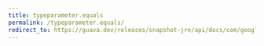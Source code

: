 ```yaml
---
title: typeparameter.equals
permalink: /typeparameter.equals/
redirect_to: https://guava.dev/releases/snapshot-jre/api/docs/com/google/common/reflect/TypeParameter.html#equals-java.lang.Object-
---
```

